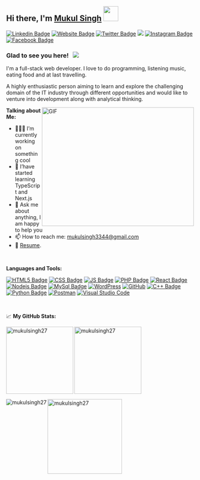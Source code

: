 ## Hi there, I'm <a href="https://mukulsingh.dev/" target="_blank">Mukul Singh</a> <img src="https://media.giphy.com/media/hvRJCLFzcasrR4ia7z/giphy.gif" width=40>

[![Linkedin Badge](https://img.shields.io/badge/LinkedIn-0077B5?style=for-the-badge&logo=linkedin&logoColor=white)](https://linkedin.com/in/mukulsingh27/)
[![Website Badge](https://img.shields.io/badge/Website-3b5998?style=for-the-badge&logo=google-chrome&logoColor=white)](https://mukulsingh.dev/)
[![Twitter Badge](	https://img.shields.io/badge/Twitter-1DA1F2?style=for-the-badge&logo=twitter&logoColor=white)](https://twitter.com/MukulCh80802853/)
<a href="mailto:mukulsingh3344@gmail.com"><img src="https://img.shields.io/badge/Gmail-D14836?style=for-the-badge&logo=gmail&logoColor=white" /></a>
[![Instagram Badge](https://img.shields.io/badge/Instagram-E4405F?style=for-the-badge&logo=instagram&logoColor=white)](https://instagram.com/mukul_chaudhary_27/)
[![Facebook Badge](https://img.shields.io/badge/Facebook-1877F2?style=for-the-badge&logo=facebook&logoColor=white)](https://facebook.com/mukul.chaudhary.568847/)

### Glad to see you here! &nbsp; ![](https://visitor-badge.glitch.me/badge?page_id=Mukulsingh27.Mukulsingh27)

I'm a full-stack web developer. I love to do programming, listening music, eating food and at last travelling.

A highly enthusiastic person aiming to learn and explore the challenging domain of the IT industry through different opportunities and would like to venture into development along with analytical thinking.

<img align="right" alt="GIF" src="https://cdn.dribbble.com/users/1162077/screenshots/3848914/programmer.gif" width="408" height="318" />
  

**Talking about Me:**

- 👨🏻‍💻 I’m currently working on something cool
- 🚀 I’have started learning TypeScript and Next.js
- 💬 Ask me about anything, I am happy to help you
- 📫 How to reach me: mukulsingh3344@gmail.com
- 📝 [Resume](https://www.linkedin.com/in/mukulsingh27/details/featured/1635505064475/single-media-viewer/).

</br>

**Languages and Tools:**

[![HTML5 Badge](https://img.shields.io/badge/HTML5-E34F26?style=for-the-badge&logo=html5&logoColor=white)]()
[![CSS Badge](https://img.shields.io/badge/CSS3-1572B6?style=for-the-badge&logo=css3&logoColor=white)]()
[![JS Badge](https://img.shields.io/badge/JavaScript-F7DF1E?style=for-the-badge&logo=javascript&logoColor=black)]()
[![PHP Badge](https://img.shields.io/badge/PHP-777BB4?style=for-the-badge&logo=php&logoColor=white)]()
[![React Badge](https://img.shields.io/badge/React-20232A?style=for-the-badge&logo=react&logoColor=61DAFB)]()
[![Nodejs Badge](https://img.shields.io/badge/Node.js-43853D?style=for-the-badge&logo=node.js&logoColor=white)]()
[![MySql Badge](https://img.shields.io/badge/MySQL-00000F?style=for-the-badge&logo=mysql&logoColor=white)]()
[![WordPress](https://img.shields.io/badge/WordPress-%23117AC9.svg?style=for-the-badge&logo=WordPress&logoColor=white)]()
[![GitHub](https://img.shields.io/badge/github-%23121011.svg?style=for-the-badge&logo=github&logoColor=white)]()
[![C++ Badge](https://img.shields.io/badge/C%2B%2B-00599C?style=for-the-badge&logo=c%2B%2B&logoColor=white)]()
[![Python Badge](https://img.shields.io/badge/Python-14354C?style=for-the-badge&logo=python&logoColor=white)]()
[![Postman](https://img.shields.io/badge/Postman-FF6C37?style=for-the-badge&logo=postman&logoColor=white)]()
[![Visual Studio Code](https://img.shields.io/badge/Visual%20Studio%20Code-0078d7.svg?style=for-the-badge&logo=visual-studio-code&logoColor=white)]()

</br>

📈 **My GitHub Stats:**

<p><img align="left" height="180em" src="https://github-readme-stats.vercel.app/api?username=Mukulsingh27&show_icons=true&hide_border=true&&count_private=true&include_all_commits=true" alt="mukulsingh27" /></p>

<p><img align="center" height="180em" src="https://github-readme-stats.vercel.app/api/top-langs/?username=Mukulsingh27&exclude_repo=KNN-Image-Classification&show_icons=true&hide_border=true&layout=compact&langs_count=8" alt="mukulsingh27" /></p>

<p><img align="left" src="https://github-readme-streak-stats.herokuapp.com/?user=mukulsingh27&" alt="mukulsingh27" /></p>

<p><a href="https://github.com/ryo-ma/github-profile-trophy"><img height="200em" align="center" src="https://github-profile-trophy.vercel.app/?username=mukulsingh27" alt="mukulsingh27" /></a></p>
